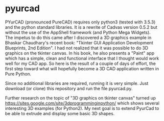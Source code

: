 # pyurcad
PYurCAD (pronounced PureCAD) requires only python3 (tested with 3.5.3) and the
python standard libraries. It is a rewrite of Cadvas version 0.5.2 but without
the use of the AppShell framework (and Python Mega Widgets).
The impetus to do this came after I discovered a 3D graphics example in Bhaskar
Chaudhary's recent book: "Tkinter GUI Application Development Blueprints, 2nd 
Edition". I had not realized that it was possible to do 3D graphics on the
tkinter canvas. In his book, he also presents a "Paint" app which has a simple,
clean and functional interface that I thought would work well for my CAD app.
So here is the result of a couple of days of effort, the first step toward what
will hopefully become a 3D CAD application written in Pure Python.

Since no additional libraries are required, running it is very simple.
Just download (or clone) this repository and run the file pyurcad.py.

Further research on the topic of "3D graphics on tkinter canvas" turned up
https://sites.google.com/site/3dprogramminginpython/ which shows several
interesting 3D examples (for Python2). My next goal is to extend PyurCad to
be able to extrude and display some basic 3D shapes.